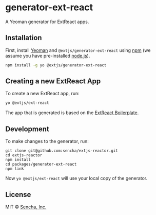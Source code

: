 # generator-ext-react 
A Yeoman generator for ExtReact apps.

## Installation

First, install [Yeoman](http://yeoman.io) and `@extjs/generator-ext-react` using [npm](https://www.npmjs.com/) (we assume you have pre-installed [node.js](https://nodejs.org/)).

```bash
npm install -g yo @extjs/generator-ext-react
```

## Creating a new ExtReact App

To create a new ExtReact app, run:

```bash
yo @extjs/ext-react
```

The app that is generated is based on the [ExtReact Boilerplate](https://github.com/sencha/extjs-reactor/tree/master/packages/reactor-boilerplate).

## Development

To make changes to the generator, run:

```
git clone git@github.com:sencha/extjs-reactor.git
cd extjs-reactor
npm install
cd packages/generator-ext-react
npm link
```

Now `yo @extjs/ext-react` will use your local copy of the generator.

## License

MIT © [Sencha, Inc.]()
